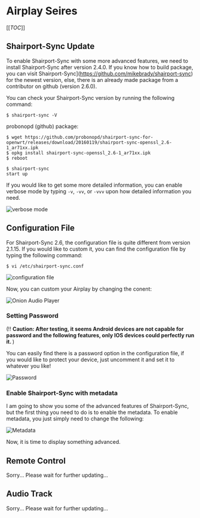 # Airplay Seires

[[_TOC_]]

[//]:# (Shairport-Sync Update)

## Shairport-Sync Update

To enable Shairport-Sync with some more advanced features, we need to install Shairport-Sync after version 2.4.0. If you know how to build package, you can visit Shairport-Sync](https://github.com/mikebrady/shairport-sync) for the newest version, else, there is an already made package from a contributor on github (version 2.6.0).

You can check your Shairport-Sync version by running the following command:

```
$ shairport-sync -V
```

probonopd (github) package:

```
$ wget https://github.com/probonopd/shairport-sync-for-openwrt/releases/download/20160119/shairport-sync-openssl_2.6-1_ar71xx.ipk
$ opkg install shairport-sync-openssl_2.6-1_ar71xx.ipk
$ reboot
```

```
$ shairport-sync 
start up

```

If you would like to get some more detailed information, you can enable verbose mode by typing `-v`, `-vv`, or `-vvv` upon how detailed information you need.

![verbose mode](http://i.imgur.com/mC6KgRo.png)

[//]:# (Configuration File)
## Configuration File

For Shairport-Sync 2.6, the configuration file is quite different from version 2.1.15. If you would like to custom it, you can find the configuration file by typing the following command:

```
$ vi /etc/shairport-sync.conf
```
![configuration file](https://i.imgur.com/dv2ktIc.png)

Now, you can custom your Airplay by changing the conent:

![Onion Audio Player](https://i.imgur.com/sTouUKO.png)

### Setting Password

(!! <b>Caution: After testing, it seems Android devices are not capable for password and the following features, only IOS devices could perfectly run it. </b>)

You can easily find there is a password option in the configuration file, if you would like to protect your device, just uncomment it and set it to whatever you like!

![Password](https://i.imgur.com/E6IooIB.png)

### Enable Shairport-Sync with metadata

I am going to show you some of the advanced features of Shairport-Sync, but the first thing you need to do is to enable the metadata. To enable metadata, you just simply need to change the following:

![Metadata](https://i.imgur.com/o7KqdE9.png)

Now, it is time to display something advanced.

[//]:# (Remote Control)

## Remote Control

Sorry... Please wait for further updating...

[//]:# (Audio Track)

## Audio Track

Sorry... Please wait for further updating...